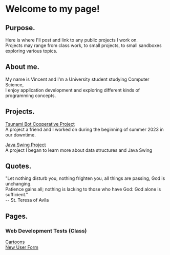 # Welcome to my page!  

## Purpose.  
Here is where I'll post and link to any public projects I work on.   
Projects may range from class work, to small projects, to small sandboxes exploring various topics.  

## About me.  
My name is Vincent and I'm a University student studying Computer Science,  
I enjoy application development and exploring different kinds of programming concepts.  

## Projects.
[Tsunami Bot Cooperative Project](https://github.com/TsunamiBot/tsunami)  
A project a friend and I worked on during the beginning of summer 2023 in our downtime. 

[Java Swing Project](https://github.com/vwawak1/JFrameStudy)  
A project I began to learn more about data structures and Java Swing

## Quotes.  
"Let nothing disturb you, nothing frighten you, all things are passing, God is unchanging.   
Patience gains all; nothing is lacking to those who have God: God alone is sufficient."  
-- St. Teresa of Avila

## Pages.

### Web Development Tests (Class)
[Cartoons](classwork/cartoons.html)  
[New User Form](classwork/newuser.html)
